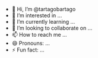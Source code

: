 - 👋 Hi, I’m @tartagobartago
- 👀 I’m interested in ...
- 🌱 I’m currently learning ...
- 💞️ I’m looking to collaborate on ...
- 📫 How to reach me ...
- 😄 Pronouns: ...
- ⚡ Fun fact: ...

<!---
tartagobartago/tartagobartago is a ✨ special ✨ repository because its `README.md` (this file) appears on your GitHub profile.
You can click the Preview link to take a look at your changes.
--->
